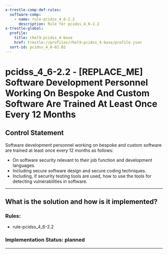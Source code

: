 ```yaml
---
x-trestle-comp-def-rules:
  software-comp:
    - name: rule-pcidss_4_6-2.2
      description: Rule for pcidss_4_6-2.2
x-trestle-global:
  profile:
    title: rhel9-pcidss_4-base
    href: trestle://profiles/rhel9-pcidss_4-base/profile.json
  sort-id: pcidss_4_6-02.02
---
```


# pcidss_4_6-2.2 - \[REPLACE_ME\] Software Development Personnel Working On Bespoke And Custom Software Are Trained At Least Once Every 12 Months

## Control Statement

Software development personnel working on bespoke and custom software are trained at least
once every 12 months as follows:
- On software security relevant to their job function and development languages.
- Including secure software design and secure coding techniques.
- Including, if security testing tools are used, how to use the tools for detecting
vulnerabilities in software.

______________________________________________________________________

## What is the solution and how is it implemented?

<!-- For implementation status enter one of: implemented, partial, planned, alternative, not-applicable -->

<!-- Note that the list of rules under ### Rules: is read-only and changes will not be captured after assembly to JSON -->

<!-- Add control implementation description here for control: pcidss_4_6-2.2 -->

### Rules:

  - rule-pcidss_4_6-2.2

### Implementation Status: planned

______________________________________________________________________
